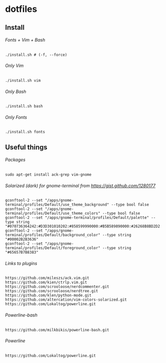dotfiles
========

Install
-------
###### Fonts + Vim + Bash
    ./install.sh # (-f, --force)

###### Only Vim
    ./install.sh vim

###### Only Bash
    ./install.sh bash

###### Only Fonts
    ./install.sh fonts

Useful things
-------------

###### Packages
    sudo apt-get install ack-grep vim-gnome

###### Solarized (dark) for gnome-terminal from https://gist.github.com/1280177
    gconftool-2 --set "/apps/gnome-terminal/profiles/Default/use_theme_background" --type bool false
    gconftool-2 --set "/apps/gnome-terminal/profiles/Default/use_theme_colors" --type bool false
    gconftool-2 --set "/apps/gnome-terminal/profiles/Default/palette" --type string "#070736364242:#D3D301010202:#858599990000:#B5B589890000:#26268B8BD2D2:#D3D336368282:#2A2AA1A19898:#EEEEE8E8D5D5:#00002B2B3636:#CBCB4B4B1616:#58586E6E7575:#65657B7B8383:#838394949696:#6C6C7171C4C4:#9393A1A1A1A1:#FDFDF6F6E3E3"
    gconftool-2 --set "/apps/gnome-terminal/profiles/Default/background_color" --type string "#00002B2B3636"
    gconftool-2 --set "/apps/gnome-terminal/profiles/Default/foreground_color" --type string "#65657B7B8383"

###### Links to plugins
    https://github.com/mileszs/ack.vim.git
    https://github.com/kien/ctrlp.vim.git
    https://github.com/scrooloose/nerdcommenter.git
    https://github.com/scrooloose/nerdtree.git
    https://github.com/klen/python-mode.git
    https://github.com/altercation/vim-colors-solarized.git
    https://github.com/Lokaltog/powerline.git

###### Powerline-bash
    https://github.com/milkbikis/powerline-bash.git

###### Powerline
    https://github.com/Lokaltog/powerline.git
